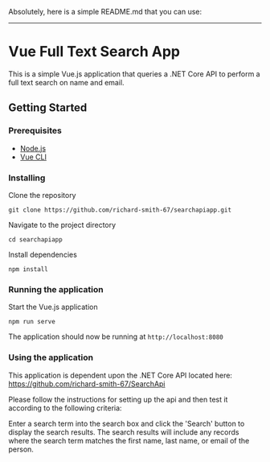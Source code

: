 Absolutely, here is a simple README.md that you can use:

---

# Vue Full Text Search App

This is a simple Vue.js application that queries a .NET Core API to perform a full text search on name and email.

## Getting Started

### Prerequisites

- [Node.js](https://nodejs.org/en/download/)
- [Vue CLI](https://cli.vuejs.org/)

### Installing

Clone the repository

```windows
git clone https://github.com/richard-smith-67/searchapiapp.git
```

Navigate to the project directory

```windows
cd searchapiapp
```

Install dependencies

```windows
npm install
```

### Running the application

Start the Vue.js application

```windows
npm run serve
```

The application should now be running at `http://localhost:8080`

### Using the application

This application is dependent upon the .NET Core API located here: https://github.com/richard-smith-67/SearchApi

Please follow the instructions for setting up the api and then test it according to the following criteria:

Enter a search term into the search box and click the 'Search' button to display the search results. The search results will include any records where the search term matches the first name, last name, or email of the person.
